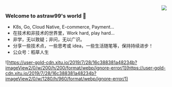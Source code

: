 <img align="right" src="https://github-readme-stats.vercel.app/api?username=astraw99&show_icons=true&icon_color=blue&text_color=718096&bg_color=ffffff&hide_title=true" />


### Welcome to astraw99's world 👋

- K8s, Go, Cloud Native, E-commerce, Payment...
- 在技术和非技术的世界里，Work hard, play hard...
- 非学，无以致疑；非问，无以广识。  
- 分享一些技术点，一些思考或 idea，一些生活随笔等，保持持续进步！
- 公众号：稻草人生

![https://user-gold-cdn.xitu.io/2019/7/28/16c388381a48234b?imageView2/0/w/200/h/200/format/webp/ignore-error/1](https://user-gold-cdn.xitu.io/2019/7/28/16c388381a48234b?imageView2/0/w/1280/h/960/format/webp/ignore-error/1)

<!--
**astraw99/astraw99** is a ✨ _special_ ✨ repository because its `README.md` (this file) appears on your GitHub profile.

Here are some ideas to get you started:

- 🔭 I’m currently working on ...
- 🌱 I’m currently learning ...
- 👯 I’m looking to collaborate on ...
- 🤔 I’m looking for help with ...
- 💬 Ask me about ...
- 📫 How to reach me: ...
- 😄 Pronouns: ...
- ⚡ Fun fact: ...
-->

